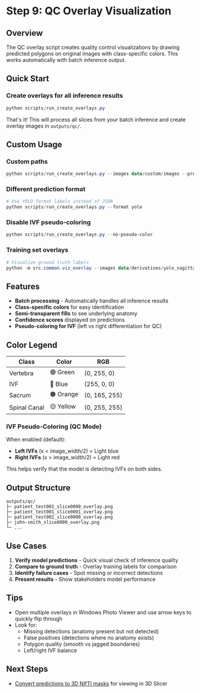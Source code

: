 # Step 9: QC Overlay Visualization

## Overview

The QC overlay script creates quality control visualizations by drawing predicted polygons on original images with class-specific colors. This works automatically with batch inference output.

## Quick Start

### Create overlays for all inference results
```powershell
python scripts/run_create_overlays.py
```

That's it! This will process all slices from your batch inference and create overlay images in `outputs/qc/`.

## Custom Usage

### Custom paths
```powershell
python scripts/run_create_overlays.py --images data/custom/images --predictions outputs/custom/predictions --output outputs/qc_custom
```

### Different prediction format
```powershell
# Use YOLO format labels instead of JSON
python scripts/run_create_overlays.py --format yolo
```

### Disable IVF pseudo-coloring
```powershell
python scripts/run_create_overlays.py --no-pseudo-color
```

### Training set overlays
```powershell
# Visualize ground truth labels
python -m src.common.viz_overlay --images data/derivatives/yolo_sagittal/images/train --predictions data/derivatives/yolo_sagittal/labels/train --output outputs/qc/train_gt --format yolo
```

## Features

- **Batch processing** - Automatically handles all inference results
- **Class-specific colors** for easy identification
- **Semi-transparent fills** to see underlying anatomy
- **Confidence scores** displayed on predictions
- **Pseudo-coloring for IVF** (left vs right differentiation for QC)

## Color Legend

| Class | Color | RGB |
|-------|-------|-----|
| Vertebra | 🟢 Green | (0, 255, 0) |
| IVF | 🔵 Blue | (255, 0, 0) |
| Sacrum | 🟠 Orange | (0, 165, 255) |
| Spinal Canal | 🟡 Yellow | (0, 255, 255) |

### IVF Pseudo-Coloring (QC Mode)

When enabled (default):
- **Left IVFs** (x < image_width/2) = Light blue
- **Right IVFs** (x > image_width/2) = Light red

This helps verify that the model is detecting IVFs on both sides.

## Output Structure
```
outputs/qc/
├─ patient_test001_slice0000_overlay.png
├─ patient_test001_slice0001_overlay.png
├─ patient_test002_slice0000_overlay.png
├─ john-smith_slice0000_overlay.png
└─ ...
```

## Use Cases

1. **Verify model predictions** - Quick visual check of inference quality
2. **Compare to ground truth** - Overlay training labels for comparison
3. **Identify failure cases** - Spot missing or incorrect detections
4. **Present results** - Show stakeholders model performance

## Tips

- Open multiple overlays in Windows Photo Viewer and use arrow keys to quickly flip through
- Look for:
  - Missing detections (anatomy present but not detected)
  - False positives (detections where no anatomy exists)
  - Polygon quality (smooth vs jagged boundaries)
  - Left/right IVF balance

## Next Steps

- [Convert predictions to 3D NIfTI masks](STEP_10_NIFTI_RECONSTRUCTION.md) for viewing in 3D Slicer